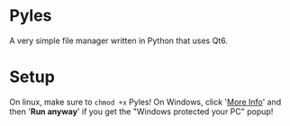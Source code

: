 # Pyles
A very simple file manager written in Python that uses Qt6.

# Setup
On linux, make sure to `chmod +x` Pyles!
On Windows, click '<ins>More Info</ins>' and then '**Run anyway**' if you get the "Windows protected your PC" popup!
